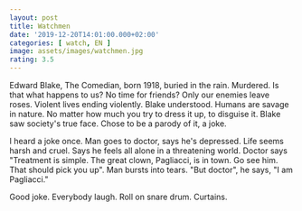 ```yaml
---
layout: post
title: Watchmen
date: '2019-12-20T14:01:00.000+02:00'
categories: [ watch, EN ]
image: assets/images/watchmen.jpg
rating: 3.5
---
```


Edward Blake, The Comedian, born 1918, buried in the rain. Murdered. Is that what happens to us? No time for friends? Only our enemies leave roses. Violent lives ending violently. Blake understood. Humans are savage in nature. No matter how much you try to dress it up, to disguise it. Blake saw society's true face. Chose to be a parody of it, a joke.

I heard a joke once. Man goes to doctor, says he's depressed. Life seems harsh and cruel. Says he feels all alone in a threatening world. Doctor says "Treatment is simple. The great clown, Pagliacci, is in town. Go see him. That should pick you up". Man bursts into tears. "But doctor", he says, "I am Pagliacci."

Good joke. Everybody laugh. Roll on snare drum. Curtains.
